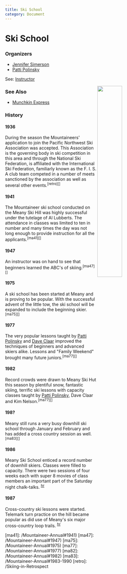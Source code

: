 ```yaml
---
title: Ski School
category: Document
---
```

# Ski School
### Organizers

* [Jennifer Simerson](/Person/Jennifer-Simerson)
* [Patti Polinsky](/Person/Patti-Polinsky)

See: [Instructor](/Person/Instructor)

<img src="https://raw.githubusercontent.com/MeanyLodge/meanylodge.github.com/assets/img/1929-Ski-on-the-level.png" align="right" style="width: 40%;">

### See Also

- [Munchkin Express](/Munchkin-Express)

### History

#### 1936

During the season the Mountaineers' application to join the Pacific Northwest Ski Association was accepted. This Association is the governing body in ski competition in this area and through the National Ski Federation, is affiliated with the International Ski Federation, familiarly known as the F. I. S. A club team competed in a number of meets sanctioned by the association as well as several other events.<sup>[retro][]</sup>

#### 1941

The Mountaineer ski school conducted on the Meany Ski Hill was highly successful under the tutelage of Al Lubberts. The attendance in classes was limited to ten in number and many times the day was not long enough to provide instruction for all the applicants.<sup>[ma41][]</sup>

#### 1947

An instructor was on hand to see that beginners learned the ABC's of skiing.<sup>[ma47][]</sup>

#### 1975

A ski school has been started at Meany and is proving to be popular. With the successful advent of the little tow, the ski school will be expanded to include the beginning skier.<sup>[ma75][]</sup>

#### 1977

The very popular lessons taught by [Patti Polinsky](/Person/Patti-Polinsky) and [Dave Claar](/Person/Dave-Claar) improved the techniques of beginners and advanced skiers alike. Lessons and "Family Weekend" brought many future juniors.<sup>[ma77][]</sup>

#### 1982

Record crowds were drawn to Meany Ski Hut this season by plentiful snow, fantastic skiing, terrific ski lessons with capacity classes taught by [Patti Polinsky](/Person/Patti-Polinsky), Dave Claar and Kim Nelson.<sup>[ma77][]</sup>

#### 198?

Meany still runs a very busy downhill ski school through January and February and has added a cross country session as well.<sup>[ma83][]</sup>

#### 1986

Meany Ski School enticed a record number of downhill skiers. Classes were filled to capacity. There were two sessions of four weeks each with super 8 movies of class members an important part of the Saturday night chalk-talks. <sup>[hr][]</sup>

#### 1987

Cross-country ski lessons were started. Telemark turn practice on the hill became popular as did use of Meany's six major cross-country loop trails. <sup>[hr][]</sup>


[hr]: /History/Reports "Meany History Reports, by Idona Kellogg"
[ma41]: /Mountaineer-Annual#1941)
[ma47]: /Mountaineer-Annual#1947)
[ma75]: /Mountaineer-Annual#1975)
[ma77]: /Mountaineer-Annual#1977)
[ma82]: /Mountaineer-Annual#1982)
[ma83]: /Mountaineer-Annual#1983-1990
[retro]: /Skiing-in-Retrospect
